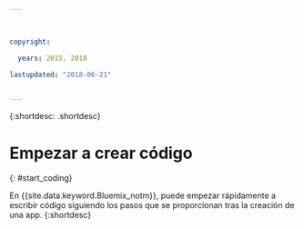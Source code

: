 ```yaml
---



copyright:

  years: 2015, 2018

lastupdated: "2018-06-21"


---
```


{:shortdesc: .shortdesc}

# Empezar a crear código
{: #start_coding}

En {{site.data.keyword.Bluemix_notm}}, puede empezar rápidamente a escribir código siguiendo los pasos que se proporcionan tras la creación de una app.
{:shortdesc}
